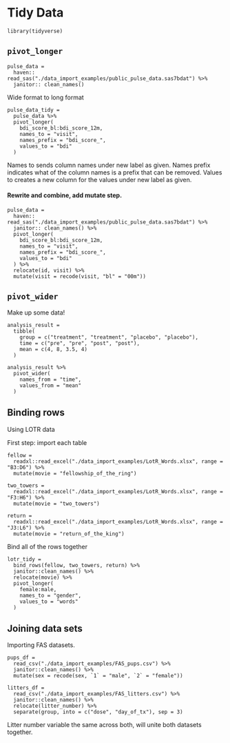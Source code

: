Tidy Data
================

``` r_setup
library(tidyverse)
```

## `pivot_longer`

``` r_import_pulse_data
pulse_data = 
  haven:: read_sas("./data_import_examples/public_pulse_data.sas7bdat") %>% 
  janitor:: clean_names()
```

Wide format to long format

``` r_pulse_data_tidy
pulse_data_tidy = 
  pulse_data %>% 
  pivot_longer(
    bdi_score_bl:bdi_score_12m,
    names_to = "visit",
    names_prefix = "bdi_score_",
    values_to = "bdi"
  )
```

Names to sends column names under new label as given. Names prefix
indicates what of the column names is a prefix that can be removed.
Values to creates a new column for the values under new label as given.

#### Rewrite and combine, add mutate step.

``` r_clean_and_import
pulse_data = 
  haven:: read_sas("./data_import_examples/public_pulse_data.sas7bdat") %>% 
  janitor:: clean_names() %>% 
  pivot_longer(
    bdi_score_bl:bdi_score_12m,
    names_to = "visit",
    names_prefix = "bdi_score_",
    values_to = "bdi"
  ) %>% 
  relocate(id, visit) %>% 
  mutate(visit = recode(visit, "bl" = "00m"))
```

## `pivot_wider`

Make up some data\!

``` r_pivot_wider
analysis_result = 
  tibble(
    group = c("treatment", "treatment", "placebo", "placebo"),
    time = c("pre", "pre", "post", "post"),
    mean = c(4, 8, 3.5, 4)
  )

analysis_result %>% 
  pivot_wider(
    names_from = "time",
    values_from = "mean"
  )
```

## Binding rows

Using LOTR data

First step: import each table

``` r_load_lotr_data
fellow = 
  readxl::read_excel("./data_import_examples/LotR_Words.xlsx", range = "B3:D6") %>% 
  mutate(movie = "fellowship_of_the_ring")

two_towers = 
  readxl::read_excel("./data_import_examples/LotR_Words.xlsx", range = "F3:H6") %>% 
  mutate(movie = "two_towers")

return = 
  readxl::read_excel("./data_import_examples/LotR_Words.xlsx", range = "J3:L6") %>% 
  mutate(movie = "return_of_the_king")
```

Bind all of the rows together

``` r_bind_rows
lotr_tidy = 
  bind_rows(fellow, two_towers, return) %>% 
  janitor::clean_names() %>% 
  relocate(movie) %>% 
  pivot_longer(
    female:male,
    names_to = "gender",
    values_to = "words"
  )
```

## Joining data sets

Importing FAS datasets.

``` r_importing_fas_datasets
pups_df = 
  read_csv("./data_import_examples/FAS_pups.csv") %>% 
  janitor::clean_names() %>% 
  mutate(sex = recode(sex, `1` = "male", `2` = "female"))

litters_df = 
  read_csv("./data_import_examples/FAS_litters.csv") %>% 
  janitor::clean_names() %>% 
  relocate(litter_number) %>% 
  separate(group, into = c("dose", "day_of_tx"), sep = 3)
```

Litter number variable the same across both, will unite both datasets
together.
